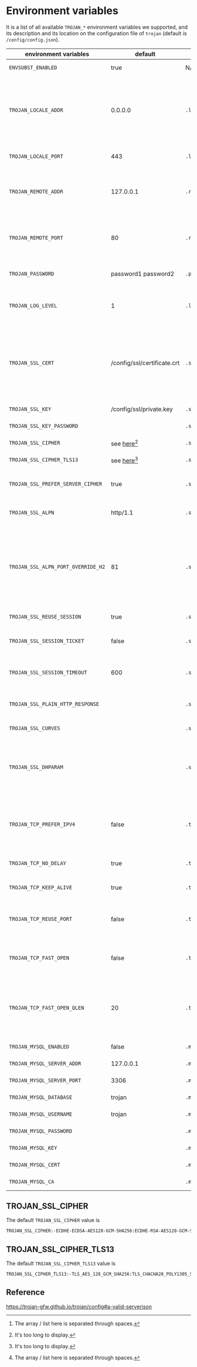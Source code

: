 # Environment variables

It is a list of all available `TROJAN_*` environment variables we supported, and its description and its location on the configuration file of `trojan` (default is `/config/config.json`).

| environment variables             | default   | location                      | description                                                                                                                                               |
|-----------------------------------|-----------|-------------------------------|-----------------------------------------------------------------------------------------------------------------------------------------------------------|
| `ENVSUBST_ENABLED`                | true      | N/A                           | Whether to turn on.`envsubst`                                                                                                                             |
| `TROJAN_LOCALE_ADDR`              | 0.0.0.0   | `.local_addr`                 | trojan server will be bound to the specified interface. Feel free to change this to :: or other addresses, if you know what you are doing.                |
| `TROJAN_LOCALE_PORT`              | 443       | `.local_port`                 | trojan server will be bound to this port                                                                                                                  |
| `TROJAN_REMOTE_ADDR`              | 127.0.0.1 | `.remote_addr`                | the endpoint address that trojan server will connect to when encountering [other protocols][other-protocols]                                              |
| `TROJAN_REMOTE_PORT`              | 80        | `.remote_port`                | the endpoint port that trojan server will connect when encountering [other protocols][other-protocols]                                                    |
| `TROJAN_PASSWORD`                 | password1 password2 | `.password`         | an array of passwords used for verification[^1]                                                                                                           |
| `TROJAN_LOG_LEVEL`                | 1         | `.log_level`                  | how much log to dump. 0: ALL; 1: INFO; 2: WARN; 3: ERROR; 4: FATAL; 5: OFF.                                                                               |
| `TROJAN_SSL_CERT`                 | /config/ssl/certificate.crt | `.ssl.cert` | server certificate **STRONGLY RECOMMENDED TO BE SIGNED BY A CA.** It’s preferred to use the full chain certificate here instead of the certificate alone. |
| `TROJAN_SSL_KEY`                  | /config/ssl/private.key | `.ssl.key`      | private key file for encryption                                                                                                                           |
| `TROJAN_SSL_KEY_PASSWORD`         |           | `.ssl.key_password`           | password of the private key file                                                                                                                          |
| `TROJAN_SSL_CIPHER`               | see [here][trojan_ssl_cipher][^2] | `.ssl.cipher` | a cipher list to use                                                                                                                              |
| `TROJAN_SSL_CIPHER_TLS13`         | see [here][trojan_ssl_cipher_tls13][^2] | `.ssl.cipher_tls13` | a cipher list for TLS 1.3 to use                                                                                                      |
| `TROJAN_SSL_PREFER_SERVER_CIPHER` | true      | `.ssl.prefer_server_cipher`   | whether to prefer server cipher list in a connection                                                                                                      |
| `TROJAN_SSL_ALPN`                 | http/1.1  | `.ssl.alpn`                   | a list of `ALPN` protocols to reply [^1]                                                                                                                  |
| `TROJAN_SSL_ALPN_PORT_OVERRIDE_H2` | 81       | `.ssl.alpn_port_override.h2`  | overrides the remote port to the specified value if an `ALPN` is matched. Useful for running NGINX with HTTP/1.1 and HTTP/2 Cleartext on different ports. |
| `TROJAN_SSL_REUSE_SESSION`        | true      | `.ssl.reuse_session`          | whether to reuse `SSL` session                                                                                                                            |
| `TROJAN_SSL_SESSION_TICKET`       | false     | `.ssl.session_ticket`         | whether to use session tickets for session resumption                                                                                                     |
| `TROJAN_SSL_SESSION_TIMEOUT`      | 600       | `.ssl.session_timeout`        | if `reuse_session` is set to true, specify `SSL` session timeout                                                                                          |
| `TROJAN_SSL_PLAIN_HTTP_RESPONSE`  |           | `.ssl.plain_http_response`    | respond to plain http request with this file (raw TCP)                                                                                                    |
| `TROJAN_SSL_CURVES`               |           | `.ssl.curves`                 | `ECC` curves to use                                                                                                                                       |
| `TROJAN_SSL_DHPARAM`              |           | `.ssl.dhparam`                | if left blank, default (RFC 3526) dhparam will be used, otherwise the specified dhparam file will be used                                                 |
| `TROJAN_TCP_PREFER_IPV4`          | false     | `.tcp.prefer_ipv4`            | whether to connect to the IPv4 address when there are both IPv6 and IPv4 addresses for a domain                                                           |
| `TROJAN_TCP_NO_DELAY`             | true      | `.tcp.no_delay`               | whether to disable Nagle’s algorithm                                                                                                                      |
| `TROJAN_TCP_KEEP_ALIVE`           | true      | `.tcp.keep_alive`             | whether to enable TCP Keep Alive                                                                                                                          |
| `TROJAN_TCP_REUSE_PORT`           | false     | `.tcp.reuse_port`             | whether to enable TCP port reuse (kernel support required)                                                                                                |
| `TROJAN_TCP_FAST_OPEN`            | false     | `.tcp.fast_open`              | whether to enable TCP Fast Open (kernel support required)                                                                                                 |
| `TROJAN_TCP_FAST_OPEN_QLEN`       | 20        | `.tcp.fast_open_qlen`         | the server’s limit on the size of the queue of TFO requests that have not yet completed the three-way handshake                                           |
| `TROJAN_MYSQL_ENABLED`            | false     | `.mysql.enabled`              | see [Authenticator]                                                                                                                                       |
| `TROJAN_MYSQL_SERVER_ADDR`        | 127.0.0.1 | `.mysql.server_addr`          | see [Authenticator]                                                                                                                                       |
| `TROJAN_MYSQL_SERVER_PORT`        | 3306      | `.mysql.server_port`          | see [Authenticator]                                                                                                                                       |
| `TROJAN_MYSQL_DATABASE`           | trojan    | `.mysql.database`             | see [Authenticator]                                                                                                                                       |
| `TROJAN_MYSQL_USERNAME`           | trojan    | `.mysql.username`             | see [Authenticator]                                                                                                                                       |
| `TROJAN_MYSQL_PASSWORD`           |           | `.mysql.password`             | see [Authenticator]                                                                                                                                       |
| `TROJAN_MYSQL_KEY`                |           | `.mysql.key`                  | see [Authenticator]                                                                                                                                       |
| `TROJAN_MYSQL_CERT`               |           | `.mysql.cert`                 | see [Authenticator]                                                                                                                                       |
| `TROJAN_MYSQL_CA`                 |           | `.mysql.ca`                   | see [Authenticator]                                                                                                                                       |

## TROJAN_SSL_CIPHER

The default `TROJAN_SSL_CIPHER` value is

```txt
TROJAN_SSL_CIPHER:-ECDHE-ECDSA-AES128-GCM-SHA256:ECDHE-RSA-AES128-GCM-SHA256:ECDHE-ECDSA-AES256-GCM-SHA384:ECDHE-RSA-AES256-GCM-SHA384:ECDHE-ECDSA-CHACHA20-POLY1305:ECDHE-RSA-CHACHA20-POLY1305:DHE-RSA-AES128-GCM-SHA256:DHE-RSA-AES256-GCM-SHA384
```

## TROJAN_SSL_CIPHER_TLS13

The default `TROJAN_SSL_CIPHER_TLS13` value is

```txt
TROJAN_SSL_CIPHER_TLS13:-TLS_AES_128_GCM_SHA256:TLS_CHACHA20_POLY1305_SHA256:TLS_AES_256_GCM_SHA384
```

## Reference

<https://trojan-gfw.github.io/trojan/config#a-valid-serverjson>

<!-- footnote -->

[^1]: The array / list here is separated through spaces.
[^2]: It's too long to display.

<!-- links -->

[other-protocols]: https://trojan-gfw.github.io/trojan/protocol#other-protocols
[Authenticator]: https://trojan-gfw.github.io/trojan/authenticator
[trojan_ssl_cipher]: #trojan_ssl_cipher
[trojan_ssl_cipher_tls13]: #trojan_ssl_cipher_tls13
